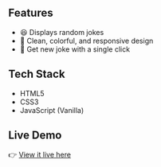 ## Features
- 😆 Displays random jokes
- 🎨 Clean, colorful, and responsive design
- 🔁 Get new joke with a single click

## Tech Stack
- HTML5
- CSS3
- JavaScript (Vanilla)

## Live Demo
👉 [View it live here]()

